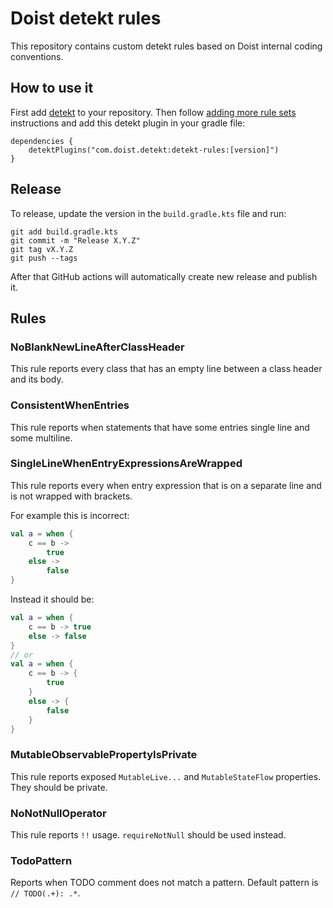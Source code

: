 # Doist detekt rules

This repository contains custom detekt rules based on Doist internal coding conventions.

## How to use it

First add [detekt](https://github.com/detekt/detekt) to your repository. Then follow
[adding more rule sets](https://github.com/detekt/detekt#adding-more-rule-sets) instructions and add this
detekt plugin in your gradle file:
```
dependencies {
    detektPlugins("com.doist.detekt:detekt-rules:[version]")
}
```

## Release

To release, update the version in the `build.gradle.kts` file and run:
```
git add build.gradle.kts
git commit -m "Release X.Y.Z"
git tag vX.Y.Z
git push --tags
```
After that GitHub actions will automatically create new release and publish it.

## Rules

### NoBlankNewLineAfterClassHeader

This rule reports every class that has an empty line between a class header and its body.

### ConsistentWhenEntries

This rule reports when statements that have some entries single line and some multiline. 

### SingleLineWhenEntryExpressionsAreWrapped

This rule reports every when entry expression that is on a separate line and is not wrapped with 
brackets.

For example this is incorrect:
```kotlin
val a = when {
    c == b ->
        true
    else ->
        false
}
```
Instead it should be:
```kotlin
val a = when {
    c == b -> true
    else -> false
}
// or
val a = when {
    c == b -> {
        true
    }
    else -> {
        false
    }
}
```

### MutableObservablePropertyIsPrivate

This rule reports exposed `MutableLive...` and `MutableStateFlow` properties. They should be 
private.

### NoNotNullOperator

This rule reports `!!` usage. `requireNotNull` should be used instead.

### TodoPattern

Reports when TODO comment does not match a pattern. Default pattern is `// TODO(.+): .*`.
